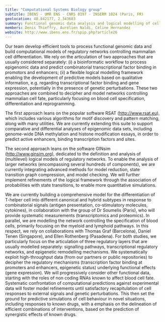 ```yaml
---
title: "Computational Systems Biology group"
subtitle: IBENS - UMR ENS - CNRS 8197 - INSERM 1024 (Paris, FR)
geolocation: 48.842177, 2.343683
summary: Functional genomic data analysis and logical modelling of cellular signaling/regulatory networks involved in cell fate decisions
members: Denis Thieffry, Aurélien Naldi, Céline Hernandez
website: http://www.ibens.ens.fr/spip.php?article26
---
```


Our team develop efficient tools to process functional genomic data and build computational models
of regulatory networks controlling mammalian cell differentiation.
We rely on the articulation of two approaches that are usually considered separately:
(i) a bioinformatic workflow to process epigenomic data and predict combinatorial transcriptional factor binding in promotors and enhancers;
(ii) a flexible logical modelling framework enabling the development of predictive models based on qualitative information,
e.g. regarding transcriptional factor binding and gene expression, potentially in the presence of genetic perturbations.
These two approaches are combined to decipher and model networks controlling mammalian cell fate, particularly focusing on blood cell specification, differentiation and reprogramming.

The first approach leans on the popular software RSAT (http://www.rsat.eu), which includes various algorithms for motif discovery and pattern matching, along with many utilities. We are currently extending this suite to support comparative and differential analyses of epigenomic data sets, including genome-wide DNA methylation and histone modification essays, in order to predict active enhancers, binding transcription factors and sites.

The second approach leans on the software GINsim (http://www.ginsim.org), dedicated to the definition and analysis of (multilevel) logical models of regulatory networks. To enable the analysis of larger networks (encompassing several hundreds of components), we are currently integrating advanced methods for model reduction, state transition graph compression, and model checking. We will further implement refinements of the logical framework through the association of probabilities with state transitions, to enable more quantitative simulations.


We are currently building a comprehensive model for the differentiation of T-helper cell into different canonical and hybrid subtypes in response to combinatorial signals (antigen presentation, co-stimulatory molecules, cytokines), in collaboration with the group of Dr Soumelis (Paris), who will provide systematic measurements (transcriptomics and proteomics).
In parallel, we are modelling the network controlling the specification of blood cells, primarily focusing on the myeloid and lymphoid pathways. In this respect, we rely on collaborations with Thomas Graf (Barcelona), Daniel Tenen (Singapore), and Ellen Rothenberg (Pasadena).
For both studies, we particularly focus on the articulation of three regulatory layers that are usually modelled separately: signalling pathways, transcriptional regulatory networks, and epigenetic remodelling mechanisms. We systematically exploit high-throughput data (from our partners or public repositories) to decipher the regulatory mechanisms (transcription factor binding at promoters and enhancers, epigenetic status) underlying functional effects (gene expression). We will progressively consider other functional data, starting with the roles of non coding RNAs known to affect blood cell fate.
Systematic confrontation of computational predictions against experimental data will foster model refinements until satisfactory recapitulation of cell responses to external signals and genetic perturbations. This then set the ground for predictive simulations of cell behaviour in novel situations, including responses to known drugs, with a emphasis on the delineation of efficient combinations of interventions, based on the prediction of synergistic effects of known drugs.

